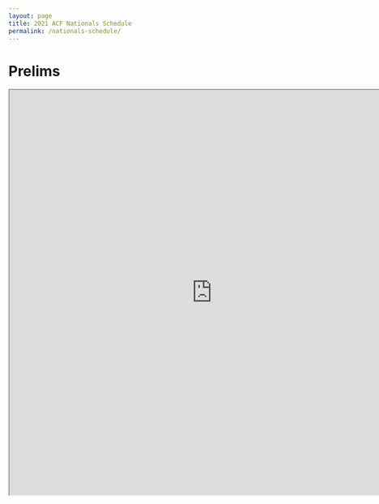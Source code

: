 ```yaml
---
layout: page
title: 2021 ACF Nationals Schedule
permalink: /nationals-schedule/
---
```

# Prelims
<iframe src="https://drive.google.com/drive/folders/1gCI3uOZmq_qXtyIeOluZir-rMsGE1ksp/preview" width="800px" height="800px"></iframe>